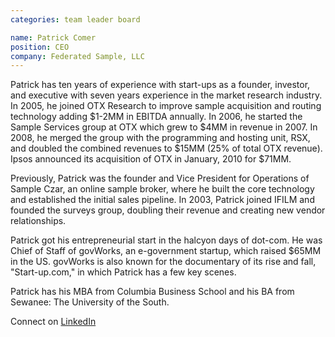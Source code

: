 ```yaml
---
categories: team leader board

name: Patrick Comer
position: CEO
company: Federated Sample, LLC
---
```


Patrick has ten years of experience with start-ups as a founder, investor, and executive with seven years experience in the market research industry. In 2005, he joined OTX Research to improve sample acquisition and routing technology adding $1-2MM in EBITDA annually. In 2006, he started the Sample Services group at OTX which grew to $4MM in revenue in 2007. In 2008, he merged the group with the programming and hosting unit, RSX, and doubled the combined revenues to $15MM (25% of total OTX revenue). Ipsos announced its acquisition of OTX in January, 2010 for $71MM.

Previously, Patrick was the founder and Vice President for Operations of Sample Czar, an online sample broker, where he built the core technology and established the initial sales pipeline. In 2003, Patrick joined IFILM and founded the surveys group, doubling their revenue and creating new vendor relationships.

Patrick got his entrepreneurial start in the halcyon days of dot-com. He was Chief of Staff of govWorks, an e-government startup, which raised $65MM in the US. govWorks is also known for the documentary of its rise and fall, "Start-up.com," in which Patrick has a few key scenes.

Patrick has his MBA from Columbia Business School and his BA from Sewanee: The University of the South.

Connect on [LinkedIn](http://www.linkedin.com/pub/patrick-comer/0/45/808)